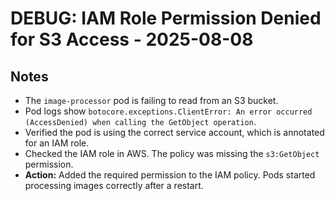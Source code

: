 # DEBUG: IAM Role Permission Denied for S3 Access - 2025-08-08

## Notes
- The `image-processor` pod is failing to read from an S3 bucket.
- Pod logs show `botocore.exceptions.ClientError: An error occurred (AccessDenied) when calling the GetObject operation`.
- Verified the pod is using the correct service account, which is annotated for an IAM role.
- Checked the IAM role in AWS. The policy was missing the `s3:GetObject` permission.
- **Action:** Added the required permission to the IAM policy. Pods started processing images correctly after a restart.